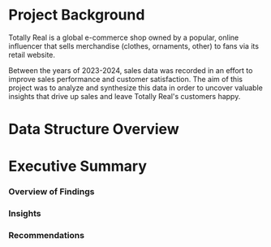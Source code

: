 # Project Background
Totally Real is a global e-commerce shop owned by a popular, online influencer that sells merchandise (clothes, ornaments, other) to fans via its retail website. 

Between the years of 2023-2024, sales data was recorded in an effort to improve sales performance and customer satisfaction. The aim of this project was to analyze and synthesize this data in order to uncover valuable insights that drive up sales and leave Totally Real's customers happy.

# Data Structure Overview

# Executive Summary

### Overview of Findings

### Insights

### Recommendations
